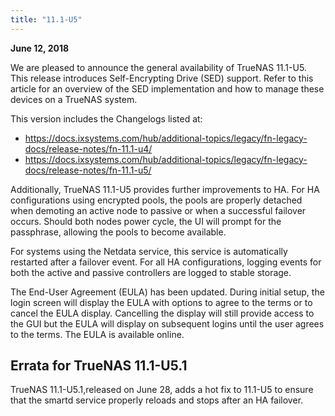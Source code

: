 ```yaml
---
title: "11.1-U5"
---
```


**June 12, 2018**

We are pleased to announce the general availability of TrueNAS 11.1-U5. This release introduces Self-Encrypting Drive (SED) support. Refer to this article for an overview of the SED implementation and how to manage these devices on a TrueNAS system.

This version includes the Changelogs listed at:

* https://docs.ixsystems.com/hub/additional-topics/legacy/fn-legacy-docs/release-notes/fn-11.1-u4/
* https://docs.ixsystems.com/hub/additional-topics/legacy/fn-legacy-docs/release-notes/fn-11.1-u5/

Additionally, TrueNAS 11.1-U5 provides further improvements to HA. For HA configurations using encrypted pools, the pools are properly detached when demoting an active node to passive or when a successful failover occurs. Should both nodes power cycle, the UI will prompt for the passphrase, allowing the pools to become available.

For systems using the Netdata service, this service is automatically restarted after a failover event. For all HA configurations, logging events for both the active and passive controllers are logged to stable storage.

The End-User Agreement (EULA) has been updated. During initial setup, the login screen will display the EULA with options to agree to the terms or to cancel the EULA display. Cancelling the display will still provide access to the GUI but the EULA will display on subsequent logins until the user agrees to the terms. The EULA is available online.

## Errata for TrueNAS 11.1-U5.1

TrueNAS 11.1-U5.1,released on June 28, adds a hot fix to 11.1-U5 to ensure that the smartd service properly reloads and stops after an HA failover.